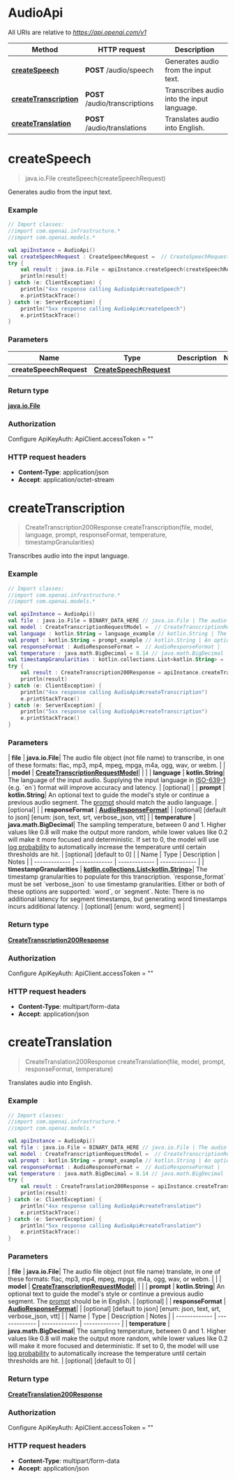 # AudioApi

All URIs are relative to *https://api.openai.com/v1*

| Method | HTTP request | Description |
| ------------- | ------------- | ------------- |
| [**createSpeech**](AudioApi.md#createSpeech) | **POST** /audio/speech | Generates audio from the input text. |
| [**createTranscription**](AudioApi.md#createTranscription) | **POST** /audio/transcriptions | Transcribes audio into the input language. |
| [**createTranslation**](AudioApi.md#createTranslation) | **POST** /audio/translations | Translates audio into English. |


<a id="createSpeech"></a>
# **createSpeech**
> java.io.File createSpeech(createSpeechRequest)

Generates audio from the input text.

### Example
```kotlin
// Import classes:
//import com.openai.infrastructure.*
//import com.openai.models.*

val apiInstance = AudioApi()
val createSpeechRequest : CreateSpeechRequest =  // CreateSpeechRequest | 
try {
    val result : java.io.File = apiInstance.createSpeech(createSpeechRequest)
    println(result)
} catch (e: ClientException) {
    println("4xx response calling AudioApi#createSpeech")
    e.printStackTrace()
} catch (e: ServerException) {
    println("5xx response calling AudioApi#createSpeech")
    e.printStackTrace()
}
```

### Parameters
| Name | Type | Description  | Notes |
| ------------- | ------------- | ------------- | ------------- |
| **createSpeechRequest** | [**CreateSpeechRequest**](CreateSpeechRequest.md)|  | |

### Return type

[**java.io.File**](java.io.File.md)

### Authorization


Configure ApiKeyAuth:
    ApiClient.accessToken = ""

### HTTP request headers

 - **Content-Type**: application/json
 - **Accept**: application/octet-stream

<a id="createTranscription"></a>
# **createTranscription**
> CreateTranscription200Response createTranscription(file, model, language, prompt, responseFormat, temperature, timestampGranularities)

Transcribes audio into the input language.

### Example
```kotlin
// Import classes:
//import com.openai.infrastructure.*
//import com.openai.models.*

val apiInstance = AudioApi()
val file : java.io.File = BINARY_DATA_HERE // java.io.File | The audio file object (not file name) to transcribe, in one of these formats: flac, mp3, mp4, mpeg, mpga, m4a, ogg, wav, or webm. 
val model : CreateTranscriptionRequestModel =  // CreateTranscriptionRequestModel | 
val language : kotlin.String = language_example // kotlin.String | The language of the input audio. Supplying the input language in [ISO-639-1](https://en.wikipedia.org/wiki/List_of_ISO_639-1_codes) (e.g. `en`) format will improve accuracy and latency. 
val prompt : kotlin.String = prompt_example // kotlin.String | An optional text to guide the model's style or continue a previous audio segment. The [prompt](/docs/guides/speech-to-text#prompting) should match the audio language. 
val responseFormat : AudioResponseFormat =  // AudioResponseFormat | 
val temperature : java.math.BigDecimal = 8.14 // java.math.BigDecimal | The sampling temperature, between 0 and 1. Higher values like 0.8 will make the output more random, while lower values like 0.2 will make it more focused and deterministic. If set to 0, the model will use [log probability](https://en.wikipedia.org/wiki/Log_probability) to automatically increase the temperature until certain thresholds are hit. 
val timestampGranularities : kotlin.collections.List<kotlin.String> =  // kotlin.collections.List<kotlin.String> | The timestamp granularities to populate for this transcription. `response_format` must be set `verbose_json` to use timestamp granularities. Either or both of these options are supported: `word`, or `segment`. Note: There is no additional latency for segment timestamps, but generating word timestamps incurs additional latency. 
try {
    val result : CreateTranscription200Response = apiInstance.createTranscription(file, model, language, prompt, responseFormat, temperature, timestampGranularities)
    println(result)
} catch (e: ClientException) {
    println("4xx response calling AudioApi#createTranscription")
    e.printStackTrace()
} catch (e: ServerException) {
    println("5xx response calling AudioApi#createTranscription")
    e.printStackTrace()
}
```

### Parameters
| **file** | **java.io.File**| The audio file object (not file name) to transcribe, in one of these formats: flac, mp3, mp4, mpeg, mpga, m4a, ogg, wav, or webm.  | |
| **model** | [**CreateTranscriptionRequestModel**](CreateTranscriptionRequestModel.md)|  | |
| **language** | **kotlin.String**| The language of the input audio. Supplying the input language in [ISO-639-1](https://en.wikipedia.org/wiki/List_of_ISO_639-1_codes) (e.g. &#x60;en&#x60;) format will improve accuracy and latency.  | [optional] |
| **prompt** | **kotlin.String**| An optional text to guide the model&#39;s style or continue a previous audio segment. The [prompt](/docs/guides/speech-to-text#prompting) should match the audio language.  | [optional] |
| **responseFormat** | [**AudioResponseFormat**](AudioResponseFormat.md)|  | [optional] [default to json] [enum: json, text, srt, verbose_json, vtt] |
| **temperature** | **java.math.BigDecimal**| The sampling temperature, between 0 and 1. Higher values like 0.8 will make the output more random, while lower values like 0.2 will make it more focused and deterministic. If set to 0, the model will use [log probability](https://en.wikipedia.org/wiki/Log_probability) to automatically increase the temperature until certain thresholds are hit.  | [optional] [default to 0] |
| Name | Type | Description  | Notes |
| ------------- | ------------- | ------------- | ------------- |
| **timestampGranularities** | [**kotlin.collections.List&lt;kotlin.String&gt;**](kotlin.String.md)| The timestamp granularities to populate for this transcription. &#x60;response_format&#x60; must be set &#x60;verbose_json&#x60; to use timestamp granularities. Either or both of these options are supported: &#x60;word&#x60;, or &#x60;segment&#x60;. Note: There is no additional latency for segment timestamps, but generating word timestamps incurs additional latency.  | [optional] [enum: word, segment] |

### Return type

[**CreateTranscription200Response**](CreateTranscription200Response.md)

### Authorization


Configure ApiKeyAuth:
    ApiClient.accessToken = ""

### HTTP request headers

 - **Content-Type**: multipart/form-data
 - **Accept**: application/json

<a id="createTranslation"></a>
# **createTranslation**
> CreateTranslation200Response createTranslation(file, model, prompt, responseFormat, temperature)

Translates audio into English.

### Example
```kotlin
// Import classes:
//import com.openai.infrastructure.*
//import com.openai.models.*

val apiInstance = AudioApi()
val file : java.io.File = BINARY_DATA_HERE // java.io.File | The audio file object (not file name) translate, in one of these formats: flac, mp3, mp4, mpeg, mpga, m4a, ogg, wav, or webm. 
val model : CreateTranscriptionRequestModel =  // CreateTranscriptionRequestModel | 
val prompt : kotlin.String = prompt_example // kotlin.String | An optional text to guide the model's style or continue a previous audio segment. The [prompt](/docs/guides/speech-to-text#prompting) should be in English. 
val responseFormat : AudioResponseFormat =  // AudioResponseFormat | 
val temperature : java.math.BigDecimal = 8.14 // java.math.BigDecimal | The sampling temperature, between 0 and 1. Higher values like 0.8 will make the output more random, while lower values like 0.2 will make it more focused and deterministic. If set to 0, the model will use [log probability](https://en.wikipedia.org/wiki/Log_probability) to automatically increase the temperature until certain thresholds are hit. 
try {
    val result : CreateTranslation200Response = apiInstance.createTranslation(file, model, prompt, responseFormat, temperature)
    println(result)
} catch (e: ClientException) {
    println("4xx response calling AudioApi#createTranslation")
    e.printStackTrace()
} catch (e: ServerException) {
    println("5xx response calling AudioApi#createTranslation")
    e.printStackTrace()
}
```

### Parameters
| **file** | **java.io.File**| The audio file object (not file name) translate, in one of these formats: flac, mp3, mp4, mpeg, mpga, m4a, ogg, wav, or webm.  | |
| **model** | [**CreateTranscriptionRequestModel**](CreateTranscriptionRequestModel.md)|  | |
| **prompt** | **kotlin.String**| An optional text to guide the model&#39;s style or continue a previous audio segment. The [prompt](/docs/guides/speech-to-text#prompting) should be in English.  | [optional] |
| **responseFormat** | [**AudioResponseFormat**](AudioResponseFormat.md)|  | [optional] [default to json] [enum: json, text, srt, verbose_json, vtt] |
| Name | Type | Description  | Notes |
| ------------- | ------------- | ------------- | ------------- |
| **temperature** | **java.math.BigDecimal**| The sampling temperature, between 0 and 1. Higher values like 0.8 will make the output more random, while lower values like 0.2 will make it more focused and deterministic. If set to 0, the model will use [log probability](https://en.wikipedia.org/wiki/Log_probability) to automatically increase the temperature until certain thresholds are hit.  | [optional] [default to 0] |

### Return type

[**CreateTranslation200Response**](CreateTranslation200Response.md)

### Authorization


Configure ApiKeyAuth:
    ApiClient.accessToken = ""

### HTTP request headers

 - **Content-Type**: multipart/form-data
 - **Accept**: application/json

